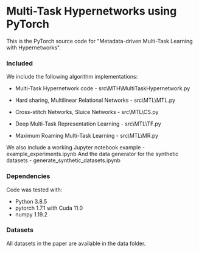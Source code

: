 # Multi-Task Hypernetworks using PyTorch
This is the PyTorch source code for "Metadata-driven Multi-Task Learning with Hypernetworks".

### Included
We include the following algorithm implementations:

* Multi-Task Hypernetwork code - src\MTH\MultiTaskHypernetwork.py

* Hard sharing, Multilinear Relational Networks - src\MTL\MTL.py

* Cross-stitch Networks, Sluice Networks - src\MTL\CS.py

* Deep Multi-Task Representation Learning - src\MTL\TF.py

* Maximum Roaming Multi-Task Learning - src\MTL\MR.py

We also include a working Jupyter notebook example - example_experiments.ipynb
And the data generator for the synthetic datasets - generate_synthetic_datasets.ipynb

### Dependencies
Code was tested with:
- Python 3.8.5
- pytorch 1.7.1 with Cuda 11.0
- numpy 1.19.2

### Datasets
All datasets in the paper are available in the data folder.
